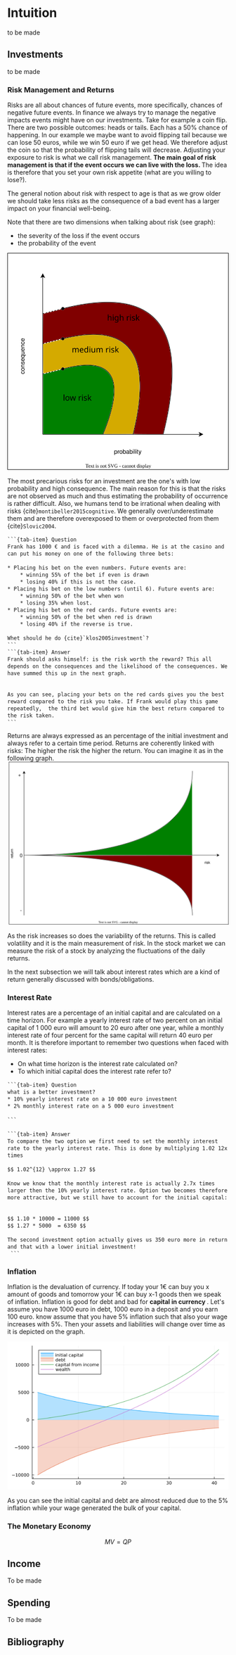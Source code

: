 # Intuition 
to be made 



## Investments 
to be made 

### Risk Management and Returns 
Risks are all about chances of future events, more specifically, chances of negative future events. In finance we always try to manage the negative impacts events might have on our investments. Take for example a coin flip. There are two possible outcomes: heads or tails. Each has a 50% chance of happening. In our example we maybe want to avoid flipping tail because we can lose 50 euros, while we win 50 euro if we get head. We therefore adjust the coin so that the probability of flipping tails will decrease. Adjusting your exposure to risk is what we call risk management. <b>The main goal of risk management is that if the event occurs we can live with the loss. </b> The idea is therefore that you set your own risk appetite (what are you willing to lose?). 


The general notion about risk with respect to age is that as we grow older we should take less risks as the consequence of a bad event has a larger impact on your financial well-being. 


Note that there are two dimensions when talking about risk (see graph): 
* the severity of the loss if the event occurs 
* the probability of the event 

![risk](images/risk.svg)



The most precarious risks for an investment are the one's with low probability and high consequence. The main reason for this is that the risks are not observed as much and thus estimating the probability of occurrence is rather difficult. Also, we humans tend to be irrational when dealing with risks {cite}`montibeller2015cognitive`. We generally over/underestimate them and are therefore overexposed to them or overprotected from them {cite}`Slovic2004`.

````{tab-set}
```{tab-item} Question 
Frank has 1000 € and is faced with a dilemma. He is at the casino and can put his money on one of the following three bets: 

* Placing his bet on the even numbers. Future events are: 
    * winning 55% of the bet if even is drawn
    * losing 40% if this is not the case.
* Placing his bet on the low numbers (until 6). Future events are: 
    * winning 50% of the bet when won 
    * losing 35% when lost. 
* Placing his bet on the red cards. Future events are: 
    * winning 50% of the bet when red is drawn
    * losing 40% if the reverse is true. 

Whet should he do {cite}`klos2005investment`? 
```
```{tab-item} Answer 
Frank should asks himself: is the risk worth the reward? This all depends on the consequences and the likelihood of the consequences. We have summed this up in the next graph. 


As you can see, placing your bets on the red cards gives you the best reward compared to the risk you take. If Frank would play this game repeatedly,  the third bet would give him the best return compared to the risk taken. 
```
````
Returns are always expressed as an percentage of the initial investment and always refer to a certain time period.
Returns are coherently linked with risks: The higher the risk the higher the return. You can imagine it as in the following graph. 
![risk_return](images/risk_return.svg)

As the risk increases so does the variability of the returns. This is called volatility and it is the main measurement of risk. In the stock market we can measure the risk of a stock by analyzing the fluctuations of the daily returns. 


In the next subsection we will talk about interest rates which are a kind of return generally discussed with bonds/obligations. 

### Interest Rate 

Interest rates are a percentage of an initial capital and are calculated on a time horizon. For example 
a yearly interest rate of two percent on an initial capital of 1 000 euro will amount to 20 euro after one year, while a monthly interest rate of four percent for the same capital will return 40 euro per month. It is therefore important to remember two questions when faced with interest rates:

* On what time horizon is the interest rate calculated on? 
* To which initial capital does the interest rate refer to?

````{tab-set}
```{tab-item} Question 
what is a better investment? 
* 10% yearly interest rate on a 10 000 euro investment 
* 2% monthly interest rate on a 5 000 euro investment 

```

```{tab-item} Answer 
To compare the two option we first need to set the monthly interest rate to the yearly interest rate. This is done by multiplying 1.02 12x times 

$$ 1.02^{12} \approx 1.27 $$ 

Know we know that the monthly interest rate is actually 2.7x times larger then the 10% yearly interest rate. Option two becomes therefore more attractive, but we still have to account for the initial capital: 


$$ 1.10 * 10000 = 11000 $$ 
$$ 1.27 * 5000  = 6350 $$

The second investment option actually gives us 350 euro more in return and that with a lower initial investment! 
 ``` 
````



### Inflation 

Inflation is the devaluation of currency. If today your 1€ can buy you x amount of goods and tomorrow your 1€ can buy x-1 goods then we speak of inflation. Inflation is good for debt and bad for <b>capital in currency </b>. Let's assume you have 1000 euro in debt, 1000 euro in a deposit and you earn 100 euro. know assume that you have 5% inflation such that also your wage increases with 5%. Then your assets and liabilities will change over time as it is depicted on the graph. 

![inflation](images/plot_inflation_explained.png)

As you can see the initial capital and debt are almost reduced due to the 5% inflation while your wage generated the bulk of your capital. 



### The Monetary Economy 



$$ M V = Q P $$ 


## Income 
To be made 

## Spending 
To be made


## Bibliography 
```{bibliography}
```